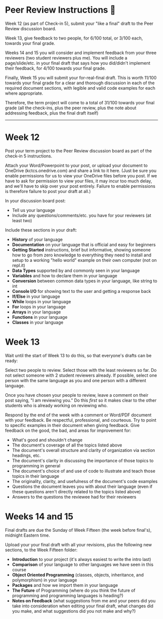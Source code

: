 # Peer Review Instructions 🤝

Week 12 (as part of Check-in 5), submit your "like a final" draft to the Peer Review discussion board.

Week 13, give feedback to two people, for 6/100 total, or 3/100 each, towards your final grade.

Weeks 14 and 15 you will consider and implement feedback from your three reviewers (two student reviewers plus me). You will include a page/slide/etc. in your final draft that says how you did/didn't implement their feedback, for 4/100 towards your final grade.

Finally, Week 15 you will submit your for-real-final draft. This is worth 11/100 towards your final grade for a clear and thorough discussion in each of the required document sections, with legible and valid code examples for each where appropriate.

Therefore, the term project will come to a total of 31/100 towards your final grade (all the check-ins, plus the peer review, plus the note about addressing feedback, plus the final draft itself)

---

# Week 12

Post your term project to the Peer Review discussion board as part of the check-in 5 instructions.

Attach your Word/Powerpoint to your post, or upload your document to OneDrive (kctcs.onedrive.com) and share a link to it here. (Just be sure you enable permissions for us to view your OneDrive files before you post. If we have to ask for permission to view your files, it may incur too much delay, and we'll have to skip over your post entirely. Failure to enable permissions is therefore failure to post your draft at all.)

In your discussion board post:

- Tell us your language
- Include any questions/comments/etc. you have for your reviewers (at least two)

Include these sections in your draft:

- **History** of your language
- **Documentation** on your language that is official and easy for beginners
- **Getting Started** instructions, brief but informative, showing someone how to go from zero knowledge to everything they need to install and setup to a working "hello world" example on their own computer (not on repl.it)
- **Data Types** supported by and commonly seen in your language
- **Variables** and how to declare them in your language
- **Conversion** between common data types in your language, like string to int
- **Console I/O** for showing text to the user and getting a response back
- **If/Else** in your language
- **While** loops in your language
- **For** loops in your language
- **Arrays** in your language
- **Functions** in your language
- **Classes** in your language

# Week 13

Wait until the start of Week 13 to do this, so that everyone's drafts can be ready:

Select two people to review. Select those with the least reviewers so far. Do not select someone with 2 student reviewers already. If possible, select one person with the same language as you and one person with a different language.

Once you have chosen your people to review, leave a comment on their post saying, "I am reviewing you." Do this *first* so it makes clear to the other students who is already working on reviewing who.

Respond by the end of the week with a comment or Word/PDF document with your feedback. Be respectful, professional, and courteous. Try to point to specific examples in their document when giving feedback. Give feedback on the good, the bad, and areas for improvement for:

- What's good and shouldn't change
- The document's coverage of all the topics listed above
- The document's overall structure and clarity of organization via section headings, etc.
- The document's clarity in discussing the importance of those topics to programming in general
- The document's choice of and use of code to illustrate and teach those topics in their language
- The originality, clarity, and usefulness of the document's code examples
- Questions the document leaves you with about their language (even if these questions aren't directly related to the topics listed above)
- Answers to the questions the reviewee had for their reviewers

# Weeks 14 and 15

Final drafts are due the Sunday of Week Fifteen (the week before final's), midnight Eastern time.

Upload your your final draft with all your revisions, plus the following new sections, to the Week Fifteen folder:

- **Introduction** to your project (it's always easiest to write the intro last)
- **Comparison** of your language to other languages we have seen in this course
- **Object Oriented Programming** (classes, objects, inheritance, and polymorphism) in your language
- **Packages** and how we import them in your language
- **The Future** of Programming (where do you think the future of programming and programming languages is heading?)
- **Notes on Feedback** (what suggestions from me and your peers did you take into consideration when editing your final draft, what changes did you make, and what suggestions did you not make and why?)